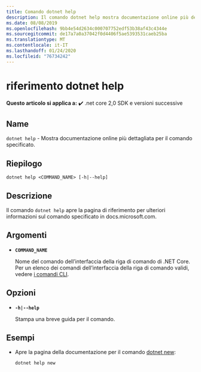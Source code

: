 ```yaml
---
title: Comando dotnet help
description: Il comando dotnet help mostra documentazione online più dettagliata per il comando specificato.
ms.date: 08/08/2019
ms.openlocfilehash: 9bb4e54d2634c000707752edf53b38af43c4344e
ms.sourcegitcommit: de17a7a0a37042f0d4406f5ae5393531caeb25ba
ms.translationtype: MT
ms.contentlocale: it-IT
ms.lasthandoff: 01/24/2020
ms.locfileid: "76734242"
---
```

# <a name="dotnet-help-reference"></a>riferimento dotnet help

**Questo articolo si applica a:** ✔️ .net core 2,0 SDK e versioni successive

<!-- todo: uncomment when all CLI commands are reviewed
[!INCLUDE [topic-appliesto-net-core-all](../../../includes/topic-appliesto-net-core-2plus.md)]
-->

## <a name="name"></a>Name

`dotnet help` - Mostra documentazione online più dettagliata per il comando specificato.

## <a name="synopsis"></a>Riepilogo

`dotnet help <COMMAND_NAME> [-h|--help]`

## <a name="description"></a>Descrizione

Il comando `dotnet help` apre la pagina di riferimento per ulteriori informazioni sul comando specificato in docs.microsoft.com.

## <a name="arguments"></a>Argomenti

* **`COMMAND_NAME`**

  Nome del comando dell’interfaccia della riga di comando di .NET Core. Per un elenco dei comandi dell’interfaccia della riga di comando validi, vedere [i comandi CLI](index.md#cli-commands).

## <a name="options"></a>Opzioni

* **`-h|--help`**

  Stampa una breve guida per il comando.

## <a name="examples"></a>Esempi

* Apre la pagina della documentazione per il comando [dotnet new](dotnet-new.md):

  ```dotnetcli
  dotnet help new
  ```
